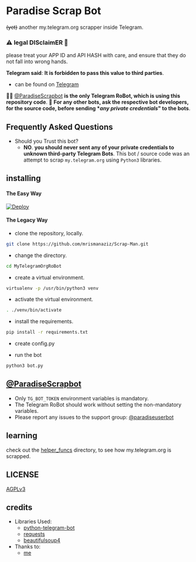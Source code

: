 # Paradise Scrap Bot

~~(yet)~~ another my.telegram.org scrapper inside Telegram.

### ⚠ legal DISclaimER 🚸
please treat your APP ID and API HASH with care, and ensure that they do not fall into wrong hands.

**Telegram said**: __It is forbidden to pass this value to third parties__.

- can be found on [Telegram](https://telegram.dog/ParadiseScrapbot)

🚶🏻 [@ParadiseScrapbot](https://telegram.dog/ParadiseScrapbot) **is the only Telegram RoBot, which is using this repository code**. 🍃
__For any other bots, ask the respective bot developers, for the source code, before sending **any private credentials*" to the bots__.

## Frequently Asked Questions

- Should you Trust this bot?
  - **NO**. __you should never sent any of your private credentials to unknown third-party Telegram Bots__. This bot / source code was an attempt to scrap `my.telegram.org` using `Python3` libraries.


## installing

#### The Easy Way

[![Deploy](https://www.herokucdn.com/deploy/button.svg)](https://heroku.com/deploy)


#### The Legacy Way

- clone the repository, locally.
```sh
git clone https://github.com/mrismanaziz/Scrap-Man.git
```

- change the directory.
```sh
cd MyTelegramOrgRoBot
```

- create a virtual environment.
```sh
virtualenv -p /usr/bin/python3 venv
```

- activate the virtual environment.
```sh
. ./venv/bin/activate
```

- install the requirements.
```sh
pip install -r requirements.txt
```

- create config.py

- run the bot
```sh
python3 bot.py
```

## [@ParadiseScrapbot](https://telegram.dog/ParadiseScrapbot)

- Only `TG_BOT_TOKEN` environment variables is mandatory.
- The Telegram RoBot should work without setting the non-mandatory variables.
- Please report any issues to the support group: [@paradiseuserbot](https://t.me/paradiseuserbot)


## learning

check out the [helper_funcs](https://github.com/Rzky3016/ParadiseScrap/tree/master/helper_funcs) directory, to see how my.telegram.org is scrapped.

## LICENSE
[AGPLv3](https://github.com/Rzky3016/ParadiseScrap/blob/master/LICENSE)

## credits

- Libraries Used:
  - [python-telegram-bot](https://github.com/python-telegram-bot/python-telegram-bot)
  - [requests](https://github.com/psf/requests)
  - [beautifulsoup4](https://pypi.org/project/beautifulsoup4)
- Thanks to:
  - [me](https://tx.me/Nopegoodloking)
